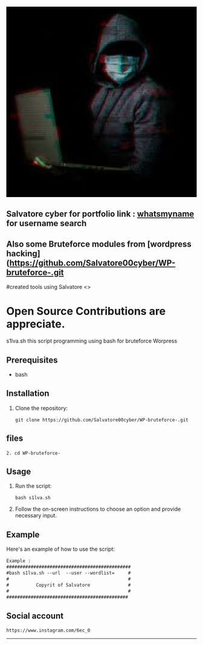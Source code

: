 ![Logo](slv.jpg)
## Salvatore cyber for portfolio link : [whatsmyname](https://salvatore00cyber.github.io/Salvatoremprocco/) for username search
## Also some Bruteforce  modules from [wordpress hacking](https://github.com/Salvatore00cyber/WP-bruteforce-.git
#created tools using Salvatore <>
# Open Source Contributions are appreciate.
s1lva.sh  this script programming using bash for bruteforce Worpress
## Prerequisites

- bash

## Installation

1. Clone the repository:

    ```
    git clone https://github.com/Salvatore00cyber/WP-bruteforce-.git
    ```
## files
  ```
2. cd WP-bruteforce-
   ```
## Usage

1. Run the script:

    ```
    bash s1lva.sh
    ```

2. Follow the on-screen instructions to choose an option and provide necessary input.

## Example

Here's an example of how to use the script:
```
Example :
##############################################
#bash s1lva.sh --url  --user --wordlist=     #
#                                            #
#          Copyrit of Salvatore              #
#                                            #
#############################################
```
## Social account 

```
https://www.instagram.com/6ec_0

```
---

